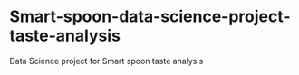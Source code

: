 # Smart-spoon-data-science-project-taste-analysis
Data Science project for  Smart spoon taste analysis 
